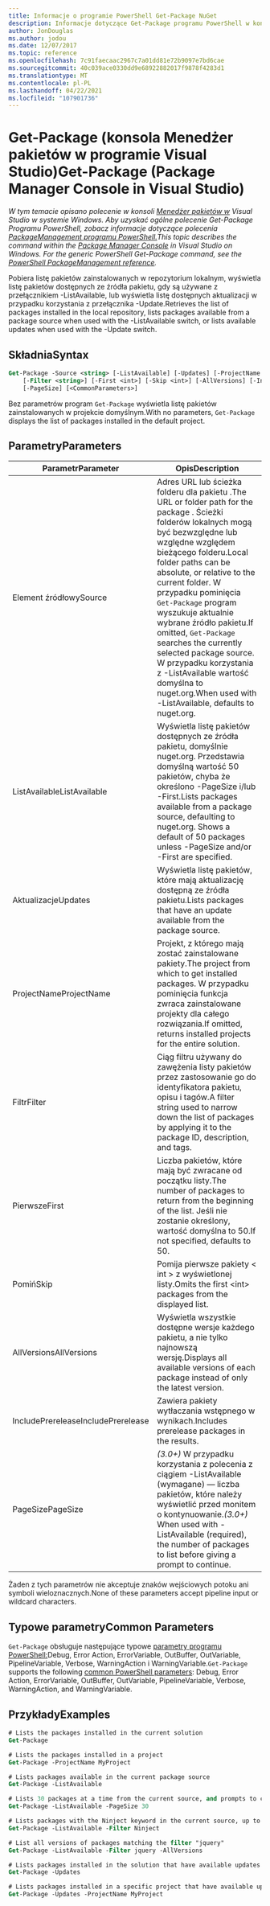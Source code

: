 ```yaml
---
title: Informacje o programie PowerShell Get-Package NuGet
description: Informacje dotyczące Get-Package programu PowerShell w konsoli Menedżer pakietów NuGet w programie Visual Studio.
author: JonDouglas
ms.author: jodou
ms.date: 12/07/2017
ms.topic: reference
ms.openlocfilehash: 7c91faecaac2967c7a01dd81e72b9097e7bd6cae
ms.sourcegitcommit: 40c039ace0330dd9e68922882017f9878f4283d1
ms.translationtype: MT
ms.contentlocale: pl-PL
ms.lasthandoff: 04/22/2021
ms.locfileid: "107901736"
---
```

# <a name="get-package-package-manager-console-in-visual-studio"></a><span data-ttu-id="fdbaa-103">Get-Package (konsola Menedżer pakietów w programie Visual Studio)</span><span class="sxs-lookup"><span data-stu-id="fdbaa-103">Get-Package (Package Manager Console in Visual Studio)</span></span>

<span data-ttu-id="fdbaa-104">*W tym temacie opisano polecenie w konsoli [Menedżer pakietów w](../../consume-packages/install-use-packages-powershell.md) Visual Studio w systemie Windows. Aby uzyskać ogólne polecenie Get-Package Programu PowerShell, zobacz informacje dotyczące polecenia [PackageManagement programu PowerShell.](/powershell/module/packagemanagement)*</span><span class="sxs-lookup"><span data-stu-id="fdbaa-104">*This topic describes the command within the [Package Manager Console](../../consume-packages/install-use-packages-powershell.md) in Visual Studio on Windows. For the generic PowerShell Get-Package command, see the [PowerShell PackageManagement reference](/powershell/module/packagemanagement).*</span></span>

<span data-ttu-id="fdbaa-105">Pobiera listę pakietów zainstalowanych w repozytorium lokalnym, wyświetla listę pakietów dostępnych ze źródła pakietu, gdy są używane z przełącznikiem -ListAvailable, lub wyświetla listę dostępnych aktualizacji w przypadku korzystania z przełącznika -Update.</span><span class="sxs-lookup"><span data-stu-id="fdbaa-105">Retrieves the list of packages installed in the local repository, lists packages available from a package source when used with the -ListAvailable switch, or lists available updates when used with the -Update switch.</span></span>

## <a name="syntax"></a><span data-ttu-id="fdbaa-106">Składnia</span><span class="sxs-lookup"><span data-stu-id="fdbaa-106">Syntax</span></span>

```ps
Get-Package -Source <string> [-ListAvailable] [-Updates] [-ProjectName <string>]
    [-Filter <string>] [-First <int>] [-Skip <int>] [-AllVersions] [-IncludePrerelease]
    [-PageSize] [<CommonParameters>]
```

<span data-ttu-id="fdbaa-107">Bez parametrów program `Get-Package` wyświetla listę pakietów zainstalowanych w projekcie domyślnym.</span><span class="sxs-lookup"><span data-stu-id="fdbaa-107">With no parameters, `Get-Package` displays the list of packages installed in the default project.</span></span>

## <a name="parameters"></a><span data-ttu-id="fdbaa-108">Parametry</span><span class="sxs-lookup"><span data-stu-id="fdbaa-108">Parameters</span></span>

| <span data-ttu-id="fdbaa-109">Parametr</span><span class="sxs-lookup"><span data-stu-id="fdbaa-109">Parameter</span></span> | <span data-ttu-id="fdbaa-110">Opis</span><span class="sxs-lookup"><span data-stu-id="fdbaa-110">Description</span></span> |
| --- | --- |
| <span data-ttu-id="fdbaa-111">Element źródłowy</span><span class="sxs-lookup"><span data-stu-id="fdbaa-111">Source</span></span> | <span data-ttu-id="fdbaa-112">Adres URL lub ścieżka folderu dla pakietu .</span><span class="sxs-lookup"><span data-stu-id="fdbaa-112">The URL or folder path for the package .</span></span> <span data-ttu-id="fdbaa-113">Ścieżki folderów lokalnych mogą być bezwzględne lub względne względem bieżącego folderu.</span><span class="sxs-lookup"><span data-stu-id="fdbaa-113">Local folder paths can be absolute, or relative to the current folder.</span></span> <span data-ttu-id="fdbaa-114">W przypadku pominięcia `Get-Package` program wyszukuje aktualnie wybrane źródło pakietu.</span><span class="sxs-lookup"><span data-stu-id="fdbaa-114">If omitted, `Get-Package` searches the currently selected package source.</span></span> <span data-ttu-id="fdbaa-115">W przypadku korzystania z -ListAvailable wartość domyślna to nuget.org.</span><span class="sxs-lookup"><span data-stu-id="fdbaa-115">When used with -ListAvailable, defaults to nuget.org.</span></span> |
| <span data-ttu-id="fdbaa-116">ListAvailable</span><span class="sxs-lookup"><span data-stu-id="fdbaa-116">ListAvailable</span></span> | <span data-ttu-id="fdbaa-117">Wyświetla listę pakietów dostępnych ze źródła pakietu, domyślnie nuget.org. Przedstawia domyślną wartość 50 pakietów, chyba że określono -PageSize i/lub -First.</span><span class="sxs-lookup"><span data-stu-id="fdbaa-117">Lists packages available from a package source, defaulting to nuget.org. Shows a default of 50 packages unless -PageSize and/or -First are specified.</span></span> |
| <span data-ttu-id="fdbaa-118">Aktualizacje</span><span class="sxs-lookup"><span data-stu-id="fdbaa-118">Updates</span></span> | <span data-ttu-id="fdbaa-119">Wyświetla listę pakietów, które mają aktualizację dostępną ze źródła pakietu.</span><span class="sxs-lookup"><span data-stu-id="fdbaa-119">Lists packages that have an update available from the package source.</span></span> |
| <span data-ttu-id="fdbaa-120">ProjectName</span><span class="sxs-lookup"><span data-stu-id="fdbaa-120">ProjectName</span></span> | <span data-ttu-id="fdbaa-121">Projekt, z którego mają zostać zainstalowane pakiety.</span><span class="sxs-lookup"><span data-stu-id="fdbaa-121">The project from which to get installed packages.</span></span> <span data-ttu-id="fdbaa-122">W przypadku pominięcia funkcja zwraca zainstalowane projekty dla całego rozwiązania.</span><span class="sxs-lookup"><span data-stu-id="fdbaa-122">If omitted, returns installed projects for the entire solution.</span></span> |
| <span data-ttu-id="fdbaa-123">Filtr</span><span class="sxs-lookup"><span data-stu-id="fdbaa-123">Filter</span></span> | <span data-ttu-id="fdbaa-124">Ciąg filtru używany do zawężenia listy pakietów przez zastosowanie go do identyfikatora pakietu, opisu i tagów.</span><span class="sxs-lookup"><span data-stu-id="fdbaa-124">A filter string used to narrow down the list of packages by applying it to the package ID, description, and tags.</span></span> |
| <span data-ttu-id="fdbaa-125">Pierwsze</span><span class="sxs-lookup"><span data-stu-id="fdbaa-125">First</span></span> | <span data-ttu-id="fdbaa-126">Liczba pakietów, które mają być zwracane od początku listy.</span><span class="sxs-lookup"><span data-stu-id="fdbaa-126">The number of packages to return from the beginning of the list.</span></span> <span data-ttu-id="fdbaa-127">Jeśli nie zostanie określony, wartość domyślna to 50.</span><span class="sxs-lookup"><span data-stu-id="fdbaa-127">If not specified, defaults to 50.</span></span> |
| <span data-ttu-id="fdbaa-128">Pomiń</span><span class="sxs-lookup"><span data-stu-id="fdbaa-128">Skip</span></span> | <span data-ttu-id="fdbaa-129">Pomija pierwsze pakiety &lt; int &gt; z wyświetlonej listy.</span><span class="sxs-lookup"><span data-stu-id="fdbaa-129">Omits the first &lt;int&gt; packages from the displayed list.</span></span>  |
| <span data-ttu-id="fdbaa-130">AllVersions</span><span class="sxs-lookup"><span data-stu-id="fdbaa-130">AllVersions</span></span> | <span data-ttu-id="fdbaa-131">Wyświetla wszystkie dostępne wersje każdego pakietu, a nie tylko najnowszą wersję.</span><span class="sxs-lookup"><span data-stu-id="fdbaa-131">Displays all available versions of each package instead of only the latest version.</span></span> |
| <span data-ttu-id="fdbaa-132">IncludePrerelease</span><span class="sxs-lookup"><span data-stu-id="fdbaa-132">IncludePrerelease</span></span> | <span data-ttu-id="fdbaa-133">Zawiera pakiety wytłaczania wstępnego w wynikach.</span><span class="sxs-lookup"><span data-stu-id="fdbaa-133">Includes prerelease packages in the results.</span></span> |
| <span data-ttu-id="fdbaa-134">PageSize</span><span class="sxs-lookup"><span data-stu-id="fdbaa-134">PageSize</span></span> | <span data-ttu-id="fdbaa-135">*(3.0+)* W przypadku korzystania z polecenia z ciągiem -ListAvailable (wymagane) — liczba pakietów, które należy wyświetlić przed monitem o kontynuowanie.</span><span class="sxs-lookup"><span data-stu-id="fdbaa-135">*(3.0+)* When used with -ListAvailable (required), the number of packages to list before giving a prompt to continue.</span></span> |

<span data-ttu-id="fdbaa-136">Żaden z tych parametrów nie akceptuje znaków wejściowych potoku ani symboli wieloznacznych.</span><span class="sxs-lookup"><span data-stu-id="fdbaa-136">None of these parameters accept pipeline input or wildcard characters.</span></span>

## <a name="common-parameters"></a><span data-ttu-id="fdbaa-137">Typowe parametry</span><span class="sxs-lookup"><span data-stu-id="fdbaa-137">Common Parameters</span></span>

<span data-ttu-id="fdbaa-138">`Get-Package` obsługuje następujące typowe [parametry programu PowerShell:](/powershell/module/microsoft.powershell.core/about/about_commonparameters)Debug, Error Action, ErrorVariable, OutBuffer, OutVariable, PipelineVariable, Verbose, WarningAction i WarningVariable.</span><span class="sxs-lookup"><span data-stu-id="fdbaa-138">`Get-Package` supports the following [common PowerShell parameters](/powershell/module/microsoft.powershell.core/about/about_commonparameters): Debug, Error Action, ErrorVariable, OutBuffer, OutVariable, PipelineVariable, Verbose, WarningAction, and WarningVariable.</span></span>

## <a name="examples"></a><span data-ttu-id="fdbaa-139">Przykłady</span><span class="sxs-lookup"><span data-stu-id="fdbaa-139">Examples</span></span>

```ps
# Lists the packages installed in the current solution
Get-Package

# Lists the packages installed in a project
Get-Package -ProjectName MyProject

# Lists packages available in the current package source
Get-Package -ListAvailable

# Lists 30 packages at a time from the current source, and prompts to continue if more are available
Get-Package -ListAvailable -PageSize 30

# Lists packages with the Ninject keyword in the current source, up to 50
Get-Package -ListAvailable -Filter Ninject

# List all versions of packages matching the filter "jquery"
Get-Package -ListAvailable -Filter jquery -AllVersions

# Lists packages installed in the solution that have available updates
Get-Package -Updates

# Lists packages installed in a specific project that have available updates
Get-Package -Updates -ProjectName MyProject
```